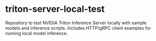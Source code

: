 # triton-server-local-test
Repository to test NVIDIA Triton Inference Server locally with sample models and inference scripts. Includes HTTP/gRPC client examples for running local model inference.
